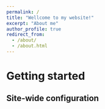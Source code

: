 ```yaml
---
permalink: /
title: "Wellcome to my website!"
excerpt: "About me"
author_profile: true
redirect_from: 
  - /about/
  - /about.html
---
```







Getting started 
======


Site-wide configuration
------



